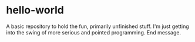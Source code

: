 # hello-world
A basic repository to hold the fun, primarily unfinished stuff.
I'm just getting into the swing of more serious and pointed programming. End message.
